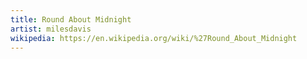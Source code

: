 ```yaml
---
title: Round About Midnight
artist: milesdavis
wikipedia: https://en.wikipedia.org/wiki/%27Round_About_Midnight
---
```

